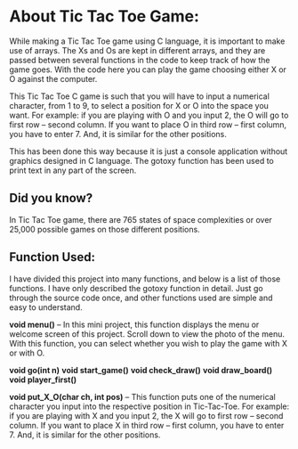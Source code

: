 # About Tic Tac Toe Game:

While making a Tic Tac Toe game using C language, it is important to make use of arrays. The Xs and Os are kept in different arrays, and they are passed between several functions in the code to keep track of how the game goes. With the code here you can play the game choosing either X or O against the computer.

This Tic Tac Toe C game is such that you will have to input a numerical character, from 1 to 9, to select a position for X or O into the space you want. For example: if you are playing with O and you input 2, the O will go to first row – second column. If you want to place O in third row – first column, you have to enter 7. And, it is similar for the other positions.

This has been done this way because it is just a console application without graphics designed in C language. The gotoxy function has been used to print text in any part of the screen.

## Did you know?

In Tic Tac Toe game, there are 765 states of space complexities or over 25,000 possible games on those different positions.

## Function Used:

I have divided this project into many functions, and below is a list of those functions. I have only described the gotoxy function in detail. Just go through the source code once, and other functions used are simple and easy to understand.

**void menu()** – In this mini project, this function displays the menu or welcome screen of this project. Scroll down to view the photo of the menu. With this function, you can select whether you wish to play the game with X or with O.

**void go(int n)**
**void start_game()**
**void check_draw()**
**void draw_board()**
**void player_first()**

**void put_X_O(char ch, int pos)** – This function puts one of the numerical character you input into the respective position in Tic-Tac-Toe. For example: if you are playing with X and you input 2, the X will go to first row – second column. If you want to place X in third row – first column, you have to enter 7. And, it is similar for the other positions.